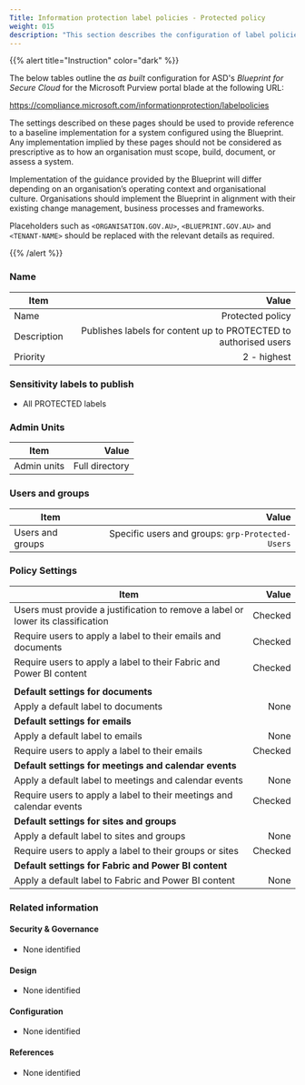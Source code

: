 ```yaml
---
Title: Information protection label policies - Protected policy
weight: 015
description: "This section describes the configuration of label policies within Microsoft Purview associated with systems built according to guidance in ASD's Blueprint for Secure Cloud."
---
```


{{% alert title="Instruction" color="dark" %}}
 
The below tables outline the *as built* configuration for ASD's *Blueprint for Secure Cloud* for the Microsoft Purview portal blade at the following URL: 
 
https://compliance.microsoft.com/informationprotection/labelpolicies
 
The settings described on these pages should be used to provide reference to a baseline implementation for a system configured using the Blueprint. Any implementation implied by these pages should not be considered as prescriptive as to how an organisation must scope, build, document, or assess a system.

Implementation of the guidance provided by the Blueprint will differ depending on an organisation’s operating context and organisational culture. Organisations should implement the Blueprint in alignment with their existing change management, business processes and frameworks.

Placeholders such as `<ORGANISATION.GOV.AU>`, `<BLUEPRINT.GOV.AU>` and `<TENANT-NAME>` should be replaced with the relevant details as required.
 
{{% /alert %}}

### Name

| Item        |                                                            Value |
| ----------- | ---------------------------------------------------------------: |
| Name        |                                                 Protected policy |
| Description | Publishes labels for content up to PROTECTED to authorised users |
| Priority    |                                                      2 - highest |

### Sensitivity labels to publish

* All PROTECTED labels

### Admin Units

| Item        |          Value |
| ----------- | -------------: |
| Admin units | Full directory |

### Users and groups

| Item             |                                            Value |
| ---------------- | -----------------------------------------------: |
| Users and groups | Specific users and groups: `grp-Protected-Users` |

### Policy Settings

| Item                                                                             |   Value |
| -------------------------------------------------------------------------------- | ------: |
| Users must provide a justification to remove a label or lower its classification | Checked |
| Require users to apply a label to their emails and documents                     | Checked |
| Require users to apply a label to their Fabric and Power BI content              | Checked |
|                                                                                  |         |
| **Default settings for documents**                                               |         |
| Apply a default label to documents                                               |    None |
| **Default settings for emails**                                                  |         |
| Apply a default label to emails                                                  |    None |
| Require users to apply a label to their emails                                   | Checked |
| **Default settings for meetings and calendar events**                            |         |
| Apply a default label to meetings and calendar events                            |    None |
| Require users to apply a label to their meetings and calendar events             | Checked |
| **Default settings for sites and groups**                                        |         |
| Apply a default label to sites and groups                                        |    None |
| Require users to apply a label to their groups or sites                          | Checked |
| **Default settings for Fabric and Power BI content**                             |         |
| Apply a default label to Fabric and Power BI content                             |    None |

### Related information

#### Security & Governance

* None identified
  
#### Design

* None identified
  
#### Configuration

* None identified

#### References

* None identified